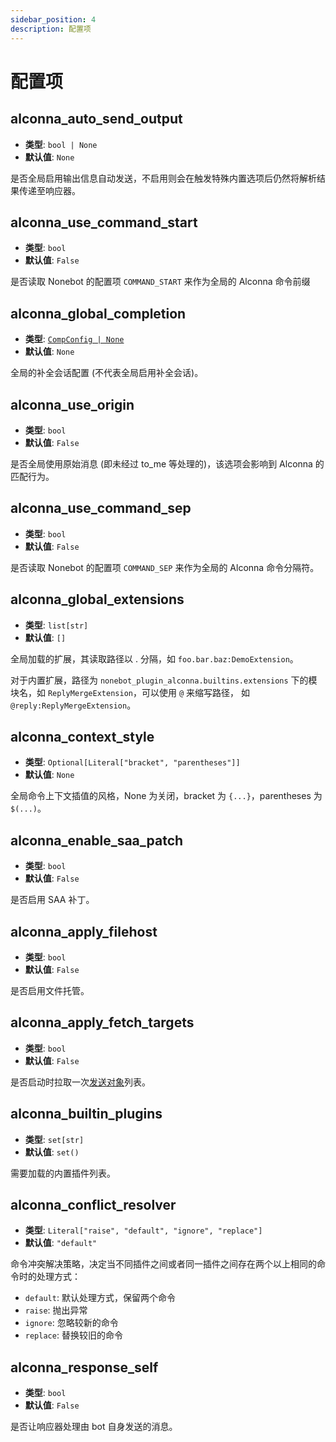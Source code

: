 ```yaml
---
sidebar_position: 4
description: 配置项
---
```


# 配置项

## alconna_auto_send_output

- **类型**: `bool | None`
- **默认值**: `None`

是否全局启用输出信息自动发送，不启用则会在触发特殊内置选项后仍然将解析结果传递至响应器。

## alconna_use_command_start

- **类型**: `bool`
- **默认值**: `False`

是否读取 Nonebot 的配置项 `COMMAND_START` 来作为全局的 Alconna 命令前缀

## alconna_global_completion

- **类型**: [`CompConfig | None`](./matcher.mdx#补全会话)
- **默认值**: `None`

全局的补全会话配置 (不代表全局启用补全会话)。

## alconna_use_origin

- **类型**: `bool`
- **默认值**: `False`

是否全局使用原始消息 (即未经过 to_me 等处理的)，该选项会影响到 Alconna 的匹配行为。

## alconna_use_command_sep

- **类型**: `bool`
- **默认值**: `False`

是否读取 Nonebot 的配置项 `COMMAND_SEP` 来作为全局的 Alconna 命令分隔符。

## alconna_global_extensions

- **类型**: `list[str]`
- **默认值**: `[]`

全局加载的扩展，其读取路径以 . 分隔，如 `foo.bar.baz:DemoExtension`。

对于内置扩展，路径为 `nonebot_plugin_alconna.builtins.extensions` 下的模块名，如 `ReplyMergeExtension`，可以使用 `@` 来缩写路径，
如 `@reply:ReplyMergeExtension`。

## alconna_context_style

- **类型**: `Optional[Literal["bracket", "parentheses"]]`
- **默认值**: `None`

全局命令上下文插值的风格，None 为关闭，bracket 为 `{...}`，parentheses 为 `$(...)`。

## alconna_enable_saa_patch

- **类型**: `bool`
- **默认值**: `False`

是否启用 SAA 补丁。

## alconna_apply_filehost

- **类型**: `bool`
- **默认值**: `False`

是否启用文件托管。

## alconna_apply_fetch_targets

- **类型**: `bool`
- **默认值**: `False`

是否启动时拉取一次[发送对象](./uniseg/utils.mdx#发送对象)列表。


## alconna_builtin_plugins

- **类型**: `set[str]`
- **默认值**: `set()`

需要加载的内置插件列表。

## alconna_conflict_resolver

- **类型**: `Literal["raise", "default", "ignore", "replace"]`
- **默认值**: `"default"`

命令冲突解决策略，决定当不同插件之间或者同一插件之间存在两个以上相同的命令时的处理方式：
- `default`: 默认处理方式，保留两个命令
- `raise`: 抛出异常
- `ignore`: 忽略较新的命令
- `replace`: 替换较旧的命令

## alconna_response_self

- **类型**: `bool`
- **默认值**: `False`

是否让响应器处理由 bot 自身发送的消息。
